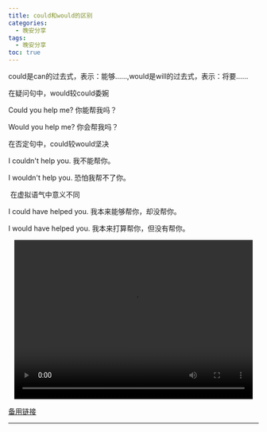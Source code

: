 ```yaml
---
title: could和would的区别
categories:
  - 晚安分享
tags:
  - 晚安分享
toc: true 
---
```



️could是can的过去式，表示：能够……,️would是will的过去式，表示：将要……

️在疑问句中，would较could委婉

Could you help me? 你能帮我吗？

Would you help me? 你会帮我吗？


️在否定句中，could较would坚决

I couldn't help you. 我不能帮你。

I wouldn't help you. 恐怕我帮不了你。


️ 在虚拟语气中意义不同

 I could have helped you. 我本来能够帮你，却没帮你。

 I would have helped you. 我本来打算帮你，但没有帮你。




<p style="text-align:center">
   <video width="480" height="320" controls>
       <source src="/video/109.mp4">
   </video>
</p>
 <p><a href="/video/109.mp4">备用链接</a></p>
 
---






